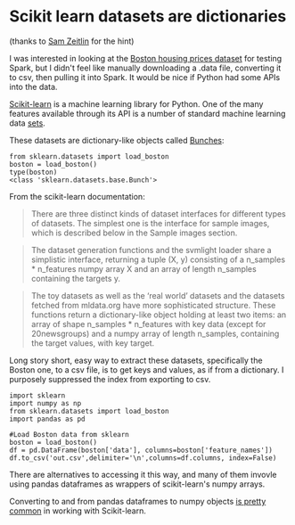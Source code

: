 # Scikit learn datasets are dictionaries

(thanks to [Sam Zeitlin](https://github.com/szeitlin) for the hint)



I was interested in looking at the [Boston housing prices dataset](https://archive.ics.uci.edu/ml/datasets/Housing) for testing Spark, but I didn't feel like manually downloading a .data file, converting it to csv, then pulling it into Spark. It would be nice if Python had some APIs into the data.

[Scikit-learn](http://scikit-learn.org/stable/) is a machine learning library for Python. One of the many features available through its API is a number of standard machine learning data [sets](http://scikit-learn.org/stable/datasets/). 

These datasets are dictionary-like objects called [Bunches](https://pypi.python.org/pypi/bunch/1.0.1  ): 

	from sklearn.datasets import load_boston
	boston = load_boston()
	type(boston)
	<class 'sklearn.datasets.base.Bunch'> 

From the scikit-learn documentation: 

>There are three distinct kinds of dataset interfaces for different types of datasets. The simplest one is the interface for sample images, which is described below in the Sample images section.

>The dataset generation functions and the svmlight loader share a simplistic interface, returning a tuple (X, y) consisting of a n_samples * n_features numpy array X and an array of length n_samples containing the targets y.

> The toy datasets as well as the ‘real world’ datasets and the datasets fetched from mldata.org have more sophisticated structure. These functions return a dictionary-like object holding at least two items: an array of shape n_samples * n_features with key data (except for 20newsgroups) and a numpy array of length n_samples, containing the target values, with key target.


Long story short, easy way to extract these datasets, specifically the Boston one, to a csv file, is to get keys and values, as if from a dictionary. I purposely suppressed the index from exporting to csv. 


	import sklearn
	import numpy as np
	from sklearn.datasets import load_boston
	import pandas as pd

	#Load Boston data from sklearn
	boston = load_boston()
	df = pd.DataFrame(boston['data'], columns=boston['feature_names'])
	df.to_csv('out.csv',delimiter='\n',columns=df.columns, index=False)
	
There are alternatives to accessing it this way, and many of them invovle using pandas dataframes as wrappers of scikit-learn's numpy arrays. 
 	
Converting to and from pandas dataframes to numpy objects [is pretty common](http://stackoverflow.com/questions/20485592/how-to-create-sklearn-datasets-base-bunch-object-in-scikit-learn-from-you-own-da) in working with Scikit-learn. 
